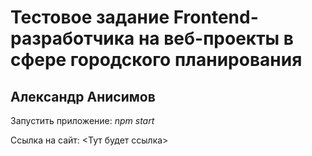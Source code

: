 # Тестовое задание Frontend-разработчика на веб-проекты в сфере городского планирования
## Александр Анисимов

Запустить приложение: *npm start*

Ссылка на сайт: <Тут будет ссылка>